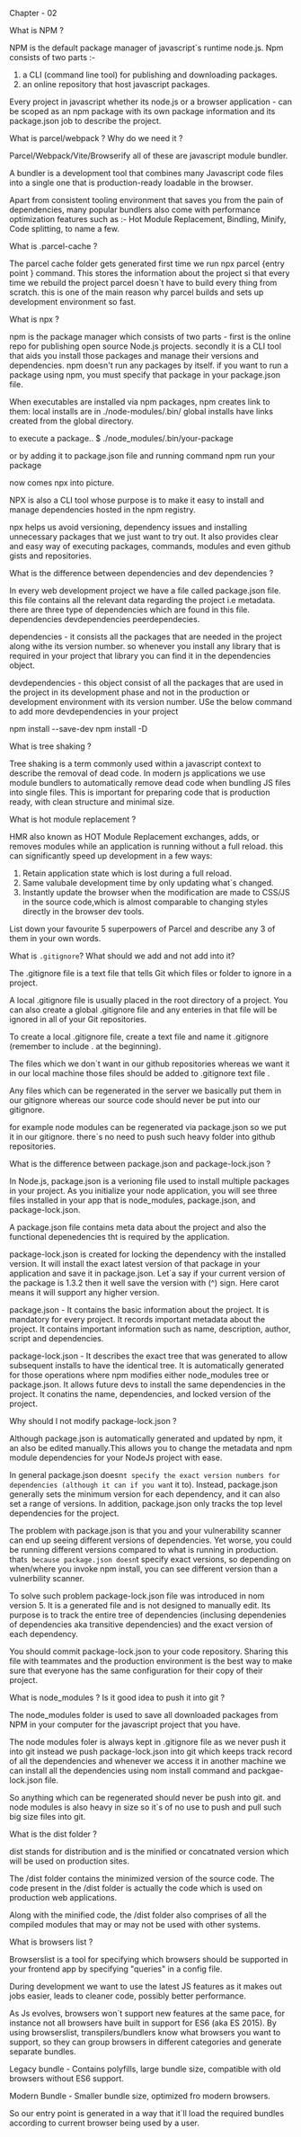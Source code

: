 Chapter - 02

What is NPM ?

NPM is the default package manager of javascript`s runtime node.js. Npm consists of two parts :-
1. a CLI (command line tool) for publishing and downloading packages. 
2. an online repository that host javascript packages.

Every project in javascript whether its node.js or a browser application - can be scoped as an npm package with its own package information and its package.json job to describe the project.

What is parcel/webpack ? Why do we need it ?

Parcel/Webpack/Vite/Browserify all of these are javascript module bundler. 

A bundler is a development tool that combines many Javascript code files into a single one that is production-ready loadable in the browser. 

Apart from consistent tooling environment that saves you from the pain of dependencies, many popular bundlers also  come with performance optimization features such as :- 
Hot Module Replacement, Bindling, Minify, Code splitting, to name a few.


What is .parcel-cache ?

The parcel cache folder gets generated first time we run npx parcel {entry point } command. This stores the information about the project si that every time we rebuild the project parcel doesn`t have to build every thing from scratch. this is one of the main reason why parcel builds and sets up development environment so fast. 


What is npx ?

npm is the package manager which consists of two parts - first is the online repo for publishing open source Node.js projects.
secondly it is a CLI tool that aids you install those packages and manage their versions and dependencies. 
npm doesn't run any packages by itself. if you want to run a package using npm, you must specify that package in your package.json file.

When executables are installed via npm packages, npm creates link to them: 
local installs are in ./node-modules/.bin/
global installs have links created from the global directory.

to execute a package.. 
$ ./node_modules/.bin/your-package

or by adding it to package.json file and running command
npm run your package


now comes npx into picture. 

NPX is also a CLI tool whose purpose is to make it easy to install and manage dependencies hosted in the npm registry.

npx helps us avoid versioning, dependency issues and installing unnecessary packages that we just want to try out. It also provides clear and easy way of executing packages, commands, modules and even github gists and repositories.


What is the difference between dependencies and dev dependencies ?

In every web development project we have a file called package.json file. this file contains all the relevant data regarding the project i.e metadata.  there are three type of dependencies which are found in this file. dependencies devdependencies peerdependecies.

dependencies - it consists all the packages that are needed in the project along withe its version number. so whenever you install any library that is required in your project that library you can find it in the dependencies object. 

devdependencies - this object consist of all the packages that are used in the project in its development phase and not in the production or development environment with its version number. USe the below command to add more devdependencies in your project 

 npm install <packagename> --save-dev
 npm install -D <packagename>


 What is tree shaking ?

Tree shaking is a term commonly used within a javascript context to describe the removal of dead code. In modern js applications we use module bundlers to automatically remove dead code when bundling JS files into single files. This is important for preparing code that is production ready, with clean structure and minimal size.

What is hot module replacement ?

HMR also known as HOT Module Replacement exchanges, adds, or removes modules while an application is running without a full reload. this can significantly speed up development in a few ways:
1. Retain application state which is lost during a full reload.
2. Same valubale development time by only updating what`s changed.
3. Instantly update the browser when the modification are made to CSS/JS in the source code,which is almost comparable to changing styles directly in the browser dev tools.


List down your favourite 5 superpowers of Parcel and describe any 3 of them in your
own words.


What is `.gitignore`? What should we add and not add into it?

The .gitignore file is a text file  that tells Git which files or folder to ignore in a project. 

A local .gitignore file is usually placed in the root directory of a project. You can also create a global .gitignore file and any enteries in that file will be ignored in all of your Git repositories.

To create a local .gitignore file, create a text file and name it .gitignore (remember to include . at the beginning). 

The files which we don`t want in our github repositories whereas we want it in our local machine those files should be added to .gitignore text file . 

Any files which can be regenerated in the server we basically put them in our gitignore whereas our source code should never be put into our gitignore.

for example node modules can be regenerated via package.json so we put it in our gitignore. there`s no need to push such heavy folder into github repositories.

What is the difference between package.json and package-lock.json ?

In Node.js, package.json is a verioning file used to install multiple packages in your project. As you initialize your node application, you will see three files installed in your app that is node_modules, package.json, and package-lock.json.

A package.json file contains meta data about the project and also the functional depenedencies tht is required by the application.

package-lock.json is created for locking the dependency with the installed version. It will install the exact latest version of that package in your application and save it in package.json. Let`a say if your current version of the package is 1.3.2 then it well save the version with (^) sign. Here carot means it will support any higher version.

package.json - It contains the basic information about the project. It is mandatory for every project. It records important metadata about the project. It contains important information such as name, description, author, script and  dependencies.

package-lock.json - It describes the exact tree that was generated to allow subsequent installs to have the identical tree. It is automatically generated for those operations where npm modifies either node_modules tree or package.json. It allows future devs to install the same dependencies in the project. It conatins the name, dependencies, and locked version of the project.


Why should I not modify package-lock.json ?

Although package.json is automatically generated and updated by npm, it an also be edited manually.This allows you to change the metadata and npm module dependencies for your NodeJs project with ease. 

In general package.json doesn`t specify the exact version numbers for dependencies (although it can if you wan`t it to). Instead, package.json generally sets the minimum version for each dependency, and it can also set a range of versions. In addition, package.json only tracks the top level dependencies for the project.

The problem with package.json is that you and your vulnerability scanner can end up seeing different versions of dependencies. Yet worse, you could be running different versions compared to what is running in production. that`s because package.json doesn`t specify exact versions, so depending on when/where you invoke npm install, you can see different version than a vulnerbility scanner. 

To solve such problem package-lock.json file was introduced in nom version 5. It is a generated file and is not designed to manually edit. Its purpose is to track the entire tree of dependencies (inclusing dependenies of dependencies aka transitive dependencies) and the exact version of each dependency. 

You should commit package-lock.json to your code repository. Sharing this file with teammates and the production environment is the best way to make  sure that everyone has the same configuration for their copy of their project.

What is node_modules ? Is it good idea to push it into git ?

The node_modules folder is used to save all downloaded packages from NPM in your computer for the javascript project that you have. 

The node modules foler is always kept in .gitignore file as we never push it into git instead we push package-lock.json into git which keeps track record of all the dependencies and whenever we access it in another machine we can install all the dependencies using nom install command and packgae-lock.json file.

So anything which can be regenerated should never be push into git. and node modules is also heavy in size so it`s of no use to push and pull such big size files into git.

What is the dist folder ? 

dist stands for distribution and is the minified or concatnated version which will be used on production sites.

The /dist folder contains the minimized version of the source code. The code present in the /dist folder is actually the code which is used on production web applications. 

Along with the minified code, the /dist folder also comprises of all the compiled modules that may or may not be used with other systems.

What is browsers list ?

Browserslist is a tool for specifying which browsers should be supported in your frontend app by specifying "queries" in a config file. 

During development we want to use the latest JS features as it makes out jobs easier, leads to cleaner code, possibly better performance. 

As Js evolves, browsers won`t support new features at the same pace, for instance not all browsers have built in support for ES6 (aka ES 2015). By using browserslist, transpilers/bundlers know what browsers you want to support, so they can group browsers in different categories and generate separate bundles.

Legacy bundle - Contains polyfills, large bundle size, compatible with old browsers without ES6 support.

Modern Bundle - Smaller bundle size, optimized fro modern browsers.

So our entry point is generated in a way that it`ll load the required bundles according to current browser being used by a user.

